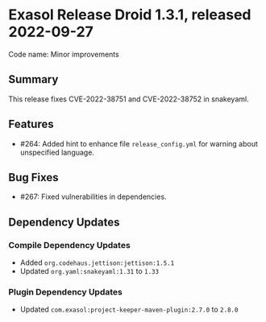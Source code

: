 # Exasol Release Droid 1.3.1, released 2022-09-27

Code name: Minor improvements

## Summary

This release fixes CVE-2022-38751 and CVE-2022-38752 in snakeyaml.

## Features

* #264: Added hint to enhance file `release_config.yml` for warning about unspecified language.

## Bug Fixes

* #267: Fixed vulnerabilities in dependencies.
## Dependency Updates

### Compile Dependency Updates

* Added `org.codehaus.jettison:jettison:1.5.1`
* Updated `org.yaml:snakeyaml:1.31` to `1.33`

### Plugin Dependency Updates

* Updated `com.exasol:project-keeper-maven-plugin:2.7.0` to `2.8.0`
